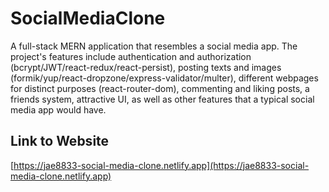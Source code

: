# SocialMediaClone
A full-stack MERN application that resembles a social media app. The project's features include authentication and authorization (bcrypt/JWT/react-redux/react-persist), posting texts and images (formik/yup/react-dropzone/express-validator/multer), different webpages for distinct purposes (react-router-dom), commenting and liking posts, a friends system, attractive UI, as well as other features that a typical social media app would have.

## Link to Website

[https://jae8833-social-media-clone.netlify.app](https://jae8833-social-media-clone.netlify.app)
